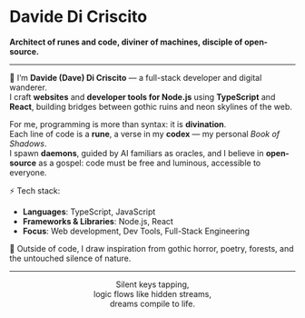 # Davide Di Criscito

**Architect of runes and code, diviner of machines, disciple of open-source.**

---

👋 I’m **Davide (Dave) Di Criscito** — a full-stack developer and digital wanderer.  
I craft **websites** and **developer tools for Node.js** using **TypeScript** and **React**, building bridges between gothic ruins and neon skylines of the web.  

For me, programming is more than syntax: it is **divination**.  
Each line of code is a **rune**, a verse in my **codex** — my personal *Book of Shadows*.  
I spawn **daemons**, guided by AI familiars as oracles, and I believe in **open-source** as a gospel: code must be free and luminous, accessible to everyone.  

⚡ Tech stack:  
- **Languages**: TypeScript, JavaScript  
- **Frameworks & Libraries**: Node.js, React  
- **Focus**: Web development, Dev Tools, Full-Stack Engineering  

🌲 Outside of code, I draw inspiration from gothic horror, poetry, forests, and the untouched silence of nature.

---
<p align="center">Silent keys tapping,<br />
logic flows like hidden streams,<br />
dreams compile to life.</p>
